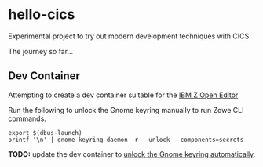 # hello-cics

Experimental project to try out modern development techniques with CICS

The journey so far...

## Dev Container

Attempting to create a dev container suitable for the [IBM Z Open Editor](https://ibm.github.io/zopeneditor-about/Docs/getting_started.html#installing-the-ibm-z-open-editor-vs-code-extension)

Run the following to unlock the Gnome keyring manually to run Zowe CLI commands.

```shell
export $(dbus-launch)
printf '\n' | gnome-keyring-daemon -r --unlock --components=secrets
```

**TODO:** update the dev container to [unlock the Gnome keyring automatically](https://docs.zowe.org/stable/user-guide/cli-configure-scs-on-headless-linux-os/#unlocking-the-keyring-automatically).
